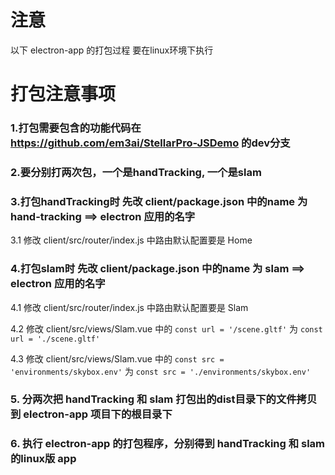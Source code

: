 <!--
 * @Date: 2022-07-01 14:13:08
 * @LastEditTime: 2022-07-04 11:49:37
 * @Description: Modify here please
 * @FilePath: /StellarPro-JSDemo/electron/readme.md
-->
# 注意
以下 electron-app 的打包过程 要在linux环境下执行
# 打包注意事项

### 1.打包需要包含的功能代码在 https://github.com/em3ai/StellarPro-JSDemo 的dev分支
### 2.要分别打两次包，一个是handTracking, 一个是slam


### 3.打包handTracking时 先改 client/package.json 中的name 为 hand-tracking ==> electron 应用的名字

3.1 修改 client/src/router/index.js 中路由默认配置要是 Home

### 4.打包slam时 先改 client/package.json 中的name 为 slam ==> electron 应用的名字

4.1 修改 client/src/router/index.js 中路由默认配置要是 Slam

4.2 修改 client/src/views/Slam.vue 中的  	`const url = '/scene.gltf'` 为 `const url = './scene.gltf'`

4.3 修改 client/src/views/Slam.vue 中的  	`const src = 'environments/skybox.env'` 为 `const src = './environments/skybox.env'`

### 5. 分两次把 handTracking 和 slam 打包出的dist目录下的文件拷贝到 electron-app 项目下的根目录下

### 6. 执行 electron-app 的打包程序，分别得到 handTracking 和 slam 的linux版 app